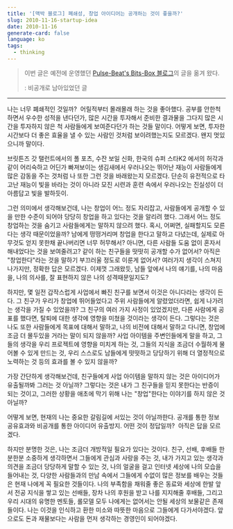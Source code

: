 ```yaml
---
title: '[맥박 블로그] 폐쇄성, 창업 아이디어는 공개하는 것이 좋을까?'
slug: 2010-11-16-startup-idea
date: 2010-11-16
generate-card: false
language: ko
tags:
  - thinking
---
```


> 이번 글은 예전에 운영했던 [Pulse-Beat's Bits-Box 블로그](https://pulsebeat.tistory.com/)의 글을 옮겨 왔다.
>
> : 비공개로 남아있었던 글

---

나는 너무 폐쇄적인 것일까? 
어릴적부터 몰래몰래 하는 것을 좋아했다. 공부를 안한척 하면서 우수한 성적을 낸다던가, 많은 시간을 투자해서 준비한 결과물을 그다지 많은 시간을 투자하지 않은 척 사람들에게 보여준다던가 하는 것들 말이다. 어떻게 보면, 투자한 시간보다 더 좋은 효율을 낼 수 있는 사람인 것처럼 보이려했는지도 모르겠다. 왠지 멋있으니까 말이다.

브릿튼즈 갓 탤런트에서의 폴 포츠, 수잔 보일 신화, 한국의 슈퍼 스타K2 에서의 허각과 같이 어리숙하고 어딘가 빠져보이는 생김새에서 우러나오는 뛰어난 재능이 사람들에게 많은 감동을 주는 것처럼 나 또한 그런 것을 바래왔는지 모르겠다. 단순히 유전적으로 타고난 재능이 빛을 바라는 것이 아니라 모진 시련과 훈련 속에서 우러나오는 진실성이 더 아름답고 빛을 발하듯이.

그런 의미에서 생각해보건데, 나는 창업이 어느 정도 자리잡고, 사람들에게 공개할 수 있을 만한 수준이 되어야 당당히 창업을 하고 있다는 것을 알리려 했다. 그래서 어느 정도 창업하는 것을 숨기고 사람들에게는 말하지 않으려 했다. 혹시, 어쩌면, 실패할지도 모른다는 생각 때문이었을까? 남에게 떵떵거리며 창업을 한다고 말하고 다녔는데, 실제로 아무것도 얻지 못한채 끝나버리면 너무 허무해서? 아니면, 다른 사람들 도움 없이 혼자서 해내었다는 것을 보여줄려고? 같이 하는 친구들을 떳떳히 공개할 수가 없어서? 아직은 "창업한다"라는 것을 말하기 부끄러울 정도로 이룬게 없어서? 여러가지 생각이 스쳐지나가지만, 정확한 답은 모르겠다. 이제껏 그래왔듯, 남들 앞에서 나의 얘기를, 나의 마음을, 나의 의사를, 잘 표현하지 않은 나의 성격때문일지도?

하지만, 몇 일전 갑작스럽게 사업에서 빠진 친구를 보면서 이것은 아니다라는 생각이 든다. 그 친구가 우리가 창업에 뛰어들었다고 주위 사람들에게 알렸었더라면, 쉽게 나가려는 생각을 가질 수 있었을까? 그 친구의 여러 가지 사정이 있었겠지만, 다른 사람에게 공표를 했다면, 탈퇴에 대한 생각에 영향을 미쳤을 것이라는 생각이 든다. 그렇다는 것은 나도 또한 사람들에게 목표에 대해서 말하고, 나의 비전에 대해서 말하고 다니면, 창업에 조금 더 몰두있을 거라는 말이 되지 않을까? 사업 아이템을 주변인들에게 말을 하고, 그들의 생각을 우리 프로젝트에 영향을 미치게 하는 것, 그들의 지식을 조금더 수월하게 물어볼 수 있게 만드는 것, 우리 스스로도 남들에게 떳떳하고 당당하기 위해 더 열정적으로 노력하는 것 등의 효과를 볼 수 있지 않을까?

가장 간단하게 생각해보건데, 친구들에게 사업 아이템을 말하지 않는 것은 아이디어가 유출될까봐 그러는 것 아닐까? 그렇다는 것은 내가 그 친구들을 믿지 못한다는 반증이 되는 것이고, 그러한 상황을 애초에 막기 위해 나는 "창업"한다는 이야기를 하지 않은 것 아닐까?

어떻게 보면, 현재의 나는 중요한 갈림길에 서있는 것이 아닐까한다. 공개를 통한 정보 공유효과와 비공개를 통한 아이디어 유출방지. 어떤 것이 정답일까? 
아직은 답을 모르겠다.

하지만 분명한 것은, 나는 조금더 개방적일 필요가 있다는 것이다. 친구, 선배, 후배들 한분한분 소중하게 생각하면서 그들에게 관심과 사랑을 주는 것, 내가 가지고 있는 생각과 의견을 조금더 당당하게 말할 수 있는 것, 나의 얼굴을 걸고 인터넷 세상에 나의 모습을 들어내는 것, 다양한 사람들과의 만남 속에서 그들에게 수없이 많은 정보를 배우는 것들은 현재 나에게 꼭 필요한 것들이다. 나의 부족함을 채워줄 좋은 동료와 세상에 한발 앞서 전공 지식을 쌓고 있는 선배들, 장차 나의 후원을 받고 나를 지지해줄 후배들, 그리고 우리 시대의 유명한 멘토들, 롤모델 모두 나에게는 없어서는 안될 세상의 보물같은 존재들이다. 나는 이것을 인식하고 환한 미소와 따뜻한 마음으로 그들에게 다가서야겠다. 앞으로도 돈과 재물보다는 사람을 먼저 생각하는 경영인이 되어야겠다.
